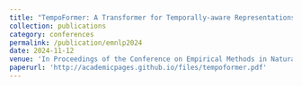 ```yaml
---
title: "TempoFormer: A Transformer for Temporally-aware Representations in Change Detection"
collection: publications
category: conferences
permalink: /publication/emnlp2024
date: 2024-11-12
venue: 'In Proceedings of the Conference on Empirical Methods in Natural Language Processing (EMNLP) 2024'
paperurl: 'http://academicpages.github.io/files/tempoformer.pdf'
---
```


